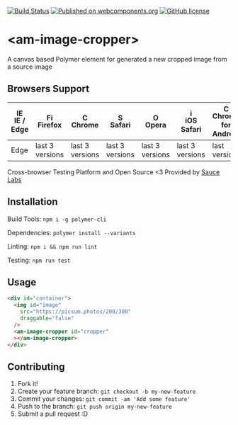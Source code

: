 [![Build Status](https://travis-ci.org/admwx7/am-image-cropper.svg?branch=master)](https://travis-ci.org/admwx7/am-image-cropper)
[![Published on webcomponents.org](https://img.shields.io/badge/webcomponents.org-published-blue.svg?style=flat-square)](https://www.webcomponents.org/element/admwx7/am-image-cropper)
[![GitHub license](https://img.shields.io/badge/license-Apache2.0-blue.svg)](https://raw.githubusercontent.com/admwx7/am-image-cropper/master/LICENSE)

# &lt;am-image-cropper&gt;

A canvas based Polymer element for generated a new cropped image from a source image

## Browsers Support

| [<img src="https://raw.githubusercontent.com/godban/browsers-support-badges/master/src/images/edge.png" alt="IE / Edge" width="16px" height="16px" />](http://godban.github.io/browsers-support-badges/)</br>IE / Edge | [<img src="https://raw.githubusercontent.com/godban/browsers-support-badges/master/src/images/firefox.png" alt="Firefox" width="16px" height="16px" />](http://godban.github.io/browsers-support-badges/)</br>Firefox | [<img src="https://raw.githubusercontent.com/godban/browsers-support-badges/master/src/images/chrome.png" alt="Chrome" width="16px" height="16px" />](http://godban.github.io/browsers-support-badges/)</br>Chrome | [<img src="https://raw.githubusercontent.com/godban/browsers-support-badges/master/src/images/safari.png" alt="Safari" width="16px" height="16px" />](http://godban.github.io/browsers-support-badges/)</br>Safari | [<img src="https://raw.githubusercontent.com/godban/browsers-support-badges/master/src/images/opera.png" alt="Opera" width="16px" height="16px" />](http://godban.github.io/browsers-support-badges/)</br>Opera | [<img src="https://raw.githubusercontent.com/godban/browsers-support-badges/master/src/images/safari-ios.png" alt="iOS Safari" width="16px" height="16px" />](http://godban.github.io/browsers-support-badges/)</br>iOS Safari | [<img src="https://raw.githubusercontent.com/godban/browsers-support-badges/master/src/images/chrome-android.png" alt="Chrome for Android" width="16px" height="16px" />](http://godban.github.io/browsers-support-badges/)</br>Chrome for Android |
| --------- | --------- | --------- | --------- | --------- | --------- | --------- |
| Edge| last 3 versions| last 3 versions| last 3 versions| last 3 versions| last 3 versions| last version

Cross-browser Testing Platform and Open Source <3 Provided by [Sauce Labs](https://saucelabs.com)

## Installation

  Build Tools: `npm i -g polymer-cli`

  Dependencies: `polymer install --variants`

  Linting: `npm i && npm run lint`

  Testing: `npm run test`

## Usage

  <!--
  ```
  <custom-element-demo>
    <template>
      <script src="../webcomponentsjs/webcomponents-lite.js"></script>
      <link rel="import" href="am-image-cropper.html">
      <style>
        #container {
          display: inline-block;
          position: relative;
          border: 1px solid #E0374C;
          user-select: none;
          margin-left: auto;
          margin-right: auto;
        }
        #image {
          display: block;
        }
      </style>
      <dom-bind>
        <template>
          <next-code-block></next-code-block>
        </template>
      </dom-bind>
    </template>
  </custom-element-demo>
  ```
  -->
  <!-- Add an example inside of this block -->
  ```html
  <div id="container">
    <img id="image"
      src="https://picsum.photos/200/300"
      draggable="false"
    />
    <am-image-cropper id="cropper"
    ></am-image-cropper>
  </div>
  ```

## Contributing

  1. Fork it!
  2. Create your feature branch: `git checkout -b my-new-feature`
  3. Commit your changes: `git commit -am 'Add some feature'`
  4. Push to the branch: `git push origin my-new-feature`
  5. Submit a pull request :D
